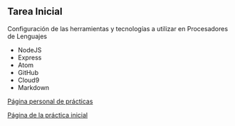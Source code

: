 ## Tarea Inicial

Configuración de las herramientas y tecnologías a utilizar en Procesadores de Lenguajes

* NodeJS
* Express
* Atom
* GitHub
* Cloud9
* Markdown

[Página personal de prácticas](http:/franjpr.github.io/)

[Página de la práctica inicial](http://franjpr.github.io/tareas-iniciales)
